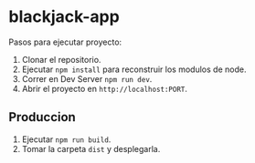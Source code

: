 # blackjack-app

Pasos para ejecutar proyecto:

1. Clonar el repositorio.
2. Ejecutar ```npm install``` para reconstruir los modulos de node.
3. Correr en Dev Server ```npm run dev```.
4. Abrir el proyecto en ```http://localhost:PORT```.


## Produccion
1. Ejecutar ```npm run build```.
2. Tomar la carpeta ```dist``` y desplegarla.